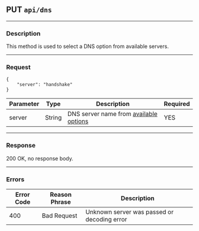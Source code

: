 ## PUT `api/dns`

---

### Description

This method is used to select a DNS option from available servers.

---

### Request


```
{
    "server": "handshake"
}
```

| Parameter   | Type           | Description                                                | Required |
|-------------|----------------|------------------------------------------------------------|----------|
| server      |  String        | DNS server name from [available options](api/dns/GET_dns_current.md)  | YES      |

---

### Response

200 OK, no response body.

---

### Errors

| Error Code | Reason Phrase      | Description                                       |
|------------|--------------------| --------------------------------------------------|
| 400        | Bad Request        | Unknown server was passed or decoding error       |
